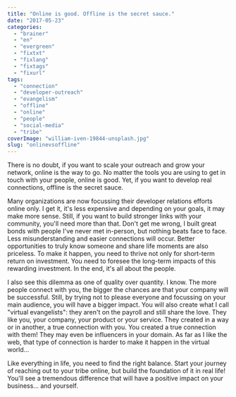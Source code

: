 ```yaml
---
title: "Online is good. Offline is the secret sauce."
date: "2017-05-23"
categories: 
  - "brainer"
  - "en"
  - "evergreen"
  - "fixtxt"
  - "fixlang"
  - "fixtags"
  - "fixurl"
tags: 
  - "connection"
  - "developer-outreach"
  - "evangelism"
  - "offline"
  - "online"
  - "people"
  - "social-media"
  - "tribe"
coverImage: "william-iven-19844-unsplash.jpg"
slug: "onlinevsoffline"
---
```


There is no doubt, if you want to scale your outreach and grow your network, online is the way to go. No matter the tools you are using to get in touch with your people, online is good. Yet, if you want to develop real connections, offline is the secret sauce.

Many organizations are now focussing their developer relations efforts online only. I get it, it's less expensive and depending on your goals, it may make more sense. Still, if you want to build stronger links with your community, you'll need more than that. Don't get me wrong, I built great bonds with people I've never met in-person, but nothing beats face to face. Less misunderstanding and easier connections will occur. Better opportunities to truly know someone and share life moments are also priceless. To make it happen, you need to thrive not only for short-term return on investment. You need to foresee the long-term impacts of this rewarding investment. In the end, it's all about the people.

I also see this dilemma as one of quality over quantity. I know. The more people connect with you, the bigger the chances are that your company will be successful. Still, by trying not to please everyone and focussing on your main audience, you will have a bigger impact. You will also create what I call "virtual evangelists": they aren't on the payroll and still share the love. They like you, your company, your product or your service. They created in a way or in another, a true connection with you. You created a true connection with them! They may even be influencers in your domain. As far as I like the web, that type of connection is harder to make it happen in the virtual world...

Like everything in life, you need to find the right balance. Start your journey of reaching out to your tribe online, but build the foundation of it in real life! You'll see a tremendous difference that will have a positive impact on your business... and yourself.
